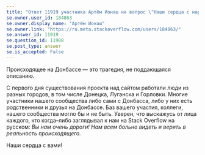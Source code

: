 ```yaml
---
title: "Ответ 11919 участника Артём Ионаш на вопрос \"Наши сердца с народом Украины!\""
se.owner.user_id: 184863
se.owner.display_name: "Артём Ионаш"
se.owner.link: "https://ru.meta.stackoverflow.com/users/184863/"
se.answer_id: 11919
se.question_id: 11908
se.post_type: answer
se.is_accepted: False
---
```


Происходящее на Донбассе — это трагедия, не поддающаяся описанию.

С первого дня существования проекта над сайтом работали люди из разных городов, в том числе Донецка, Луганска и Горловки. Многие участники нашего сообщества либо сами с Донбасса, либо у них есть родственники и друзья на Донбассе. Баз вашего участия, коллеги, нашего сообщества могло бы и не быть. Уверен, что выскажусь от лица каждого, кто когда–либо заглядывал к нам на Stack Overflow на русском: *Вы нам очень дороги! Нам всем больно видеть и верить в реальность происходящего.*

Наши сердца с вами!
